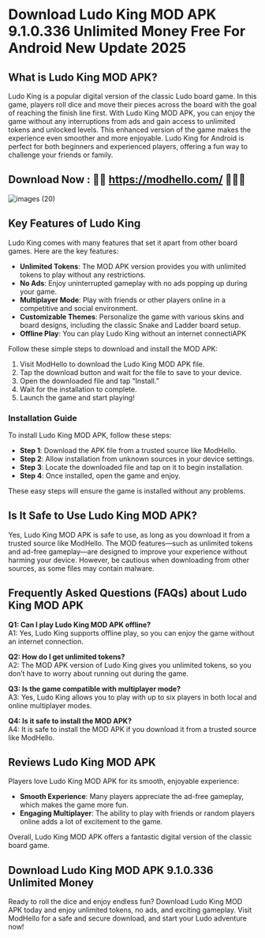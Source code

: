 # Download Ludo King MOD APK 9.1.0.336 Unlimited Money Free For Android New Update 2025 

## What is Ludo King MOD APK?

Ludo King is a popular digital version of the classic Ludo board game. In this game, players roll dice and move their pieces across the board with the goal of reaching the finish line first. With Ludo King MOD APK, you can enjoy the game without any interruptions from ads and gain access to unlimited tokens and unlocked levels. This enhanced version of the game makes the experience even smoother and more enjoyable. Ludo King for Android is perfect for both beginners and experienced players, offering a fun way to challenge your friends or family.

## Download Now : 🎲🎲 https://modhello.com/ 🎲🎲📲
![images (20)](https://github.com/user-attachments/assets/ad001698-2678-4b8c-be3a-a5da25f3fa8c)


## Key Features of Ludo King

Ludo King comes with many features that set it apart from other board games. Here are the key features:

- **Unlimited Tokens**: The MOD APK version provides you with unlimited tokens to play without any restrictions.
- **No Ads**: Enjoy uninterrupted gameplay with no ads popping up during your game.
- **Multiplayer Mode**: Play with friends or other players online in a competitive and social environment.
- **Customizable Themes**: Personalize the game with various skins and board designs, including the classic Snake and Ladder board setup.
- **Offline Play**: You can play Ludo King without an internet connectiAPK

Follow these simple steps to download and install the MOD APK:

1. Visit ModHello to download the Ludo King MOD APK file.
2. Tap the download button and wait for the file to save to your device.
3. Open the downloaded file and tap “Install.”
4. Wait for the installation to complete.
5. Launch the game and start playing!

### Installation Guide

To install Ludo King MOD APK, follow these steps:

- **Step 1**: Download the APK file from a trusted source like ModHello.
- **Step 2**: Allow installation from unknown sources in your device settings.
- **Step 3**: Locate the downloaded file and tap on it to begin installation.
- **Step 4**: Once installed, open the game and enjoy.

These easy steps will ensure the game is installed without any problems.

## Is It Safe to Use Ludo King MOD APK?

Yes, Ludo King MOD APK is safe to use, as long as you download it from a trusted source like ModHello. The MOD features—such as unlimited tokens and ad-free gameplay—are designed to improve your experience without harming your device. However, be cautious when downloading from other sources, as some files may contain malware.

## Frequently Asked Questions (FAQs) about Ludo King MOD APK

**Q1: Can I play Ludo King MOD APK offline?**  
A1: Yes, Ludo King supports offline play, so you can enjoy the game without an internet connection.

**Q2: How do I get unlimited tokens?**  
A2: The MOD APK version of Ludo King gives you unlimited tokens, so you don’t have to worry about running out during the game.

**Q3: Is the game compatible with multiplayer mode?**  
A3: Yes, Ludo King allows you to play with up to six players in both local and online multiplayer modes.

**Q4: Is it safe to install the MOD APK?**  
A4: It is safe to install the MOD APK if you download it from a trusted source like ModHello.

## Reviews Ludo King MOD APK

Players love Ludo King MOD APK for its smooth, enjoyable experience:

- **Smooth Experience**: Many players appreciate the ad-free gameplay, which makes the game more fun.
- **Engaging Multiplayer**: The ability to play with friends or random players online adds a lot of excitement to the game.

Overall, Ludo King MOD APK offers a fantastic digital version of the classic board game.

## Download Ludo King MOD APK 9.1.0.336 Unlimited Money

Ready to roll the dice and enjoy endless fun? Download Ludo King MOD APK today and enjoy unlimited tokens, no ads, and exciting gameplay. Visit ModHello for a safe and secure download, and start your Ludo adventure now!

